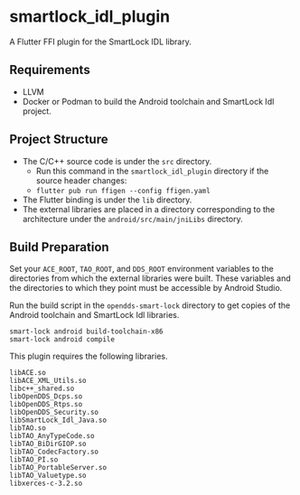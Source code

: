 # smartlock_idl_plugin

A Flutter FFI plugin for the SmartLock IDL library.

## Requirements

* LLVM
* Docker or Podman to build the Android toolchain and SmartLock Idl project.

## Project Structure

* The C/C++ source code is under the `src` directory.
  * Run this command in the `smartlock_idl_plugin` directory if the source header changes:
  * `flutter pub run ffigen --config ffigen.yaml`
* The Flutter binding is under the `lib` directory.
* The external libraries are placed in a directory corresponding to the architecture under the `android/src/main/jniLibs` directory.

## Build Preparation
Set your `ACE_ROOT`, `TAO_ROOT`, and `DDS_ROOT` environment variables to the
directories from which the external libraries were built.  These variables
and the directories to which they point must be accessible by Android Studio.

Run the build script in the `opendds-smart-lock` directory to get copies of the
Android toolchain and SmartLock Idl libraries.

```shell
smart-lock android build-toolchain-x86
smart-lock android compile
```

This plugin requires the following libraries.

```shell
libACE.so
libACE_XML_Utils.so
libc++_shared.so
libOpenDDS_Dcps.so
libOpenDDS_Rtps.so
libOpenDDS_Security.so
libSmartLock_Idl_Java.so
libTAO.so
libTAO_AnyTypeCode.so
libTAO_BiDirGIOP.so
libTAO_CodecFactory.so
libTAO_PI.so
libTAO_PortableServer.so
libTAO_Valuetype.so
libxerces-c-3.2.so
```
